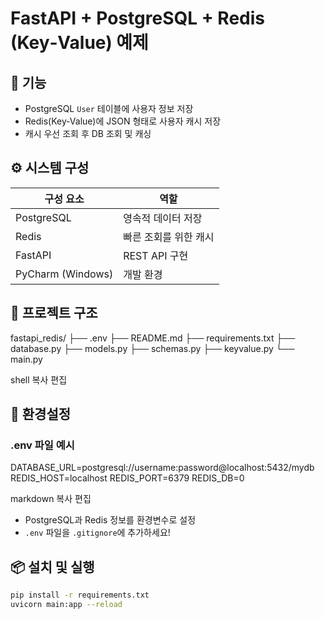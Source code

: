 # FastAPI + PostgreSQL + Redis (Key‑Value) 예제

## 🚀 기능
- PostgreSQL `User` 테이블에 사용자 정보 저장
- Redis(Key‑Value)에 JSON 형태로 사용자 캐시 저장
- 캐시 우선 조회 후 DB 조회 및 캐싱

## ⚙️ 시스템 구성
| 구성 요소       | 역할 |
|----------------|------|
| PostgreSQL     | 영속적 데이터 저장 |
| Redis          | 빠른 조회를 위한 캐시 |
| FastAPI        | REST API 구현 |
| PyCharm (Windows) | 개발 환경 |

## 📁 프로젝트 구조

fastapi_redis/
├── .env
├── README.md
├── requirements.txt
├── database.py
├── models.py
├── schemas.py
├── keyvalue.py
└── main.py

shell
복사
편집

## 🔧 환경설정

### .env 파일 예시

DATABASE_URL=postgresql://username:password@localhost:5432/mydb
REDIS_HOST=localhost
REDIS_PORT=6379
REDIS_DB=0

markdown
복사
편집

- PostgreSQL과 Redis 정보를 환경변수로 설정
- `.env` 파일을 `.gitignore`에 추가하세요!

## 📦 설치 및 실행

```bash
pip install -r requirements.txt
uvicorn main:app --reload
